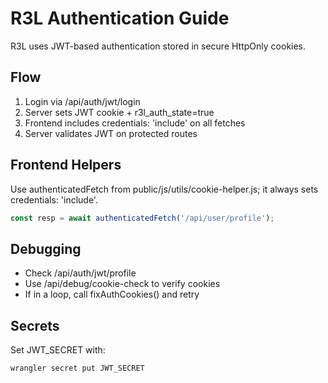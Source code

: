 # R3L Authentication Guide

R3L uses JWT-based authentication stored in secure HttpOnly cookies.

## Flow

1. Login via /api/auth/jwt/login
2. Server sets JWT cookie + r3l_auth_state=true
3. Frontend includes credentials: 'include' on all fetches
4. Server validates JWT on protected routes

## Frontend Helpers

Use authenticatedFetch from public/js/utils/cookie-helper.js; it always sets credentials: 'include'.

```js
const resp = await authenticatedFetch('/api/user/profile');
```

## Debugging

- Check /api/auth/jwt/profile
- Use /api/debug/cookie-check to verify cookies
- If in a loop, call fixAuthCookies() and retry

## Secrets

Set JWT_SECRET with:

```
wrangler secret put JWT_SECRET
```
